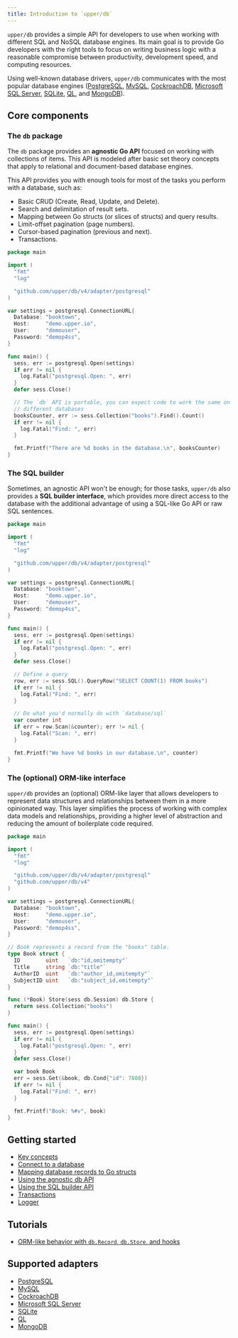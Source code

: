 ```yaml
---
title: Introduction to `upper/db`
---
```


`upper/db` provides a simple API for developers to use when working with
different SQL and NoSQL database engines. Its main goal is to provide Go
developers with the right tools to focus on writing business logic with a
reasonable compromise between productivity, development speed, and computing
resources.

Using well-known database drivers, `upper/db` communicates with the most
popular database engines ([PostgreSQL](../adapter/postgresql),
[MySQL](../adapter/mysql), [CockroachDB](../adapter/cockroachdb), [Microsoft
SQL Server](../adapter/mssql), [SQLite](../adapter/sqlite),
[QL](../adapter/ql), and [MongoDB](../adapter/mongo)).

## Core components

### The `db` package

The `db` package provides an **agnostic Go API** focused on working with
collections of items. This API is modeled after basic set theory concepts that
apply to relational and document-based database engines.

This API provides you with enough tools for most of the tasks you perform with
a database, such as:

* Basic CRUD (Create, Read, Update, and Delete).
* Search and delimitation of result sets.
* Mapping between Go structs (or slices of structs) and query results.
* Limit-offset pagination (page numbers).
* Cursor-based pagination (previous and next).
* Transactions.

```go:main.go
package main

import (
  "fmt"
  "log"

  "github.com/upper/db/v4/adapter/postgresql"
)

var settings = postgresql.ConnectionURL{
  Database: "booktown",
  Host:     "demo.upper.io",
  User:     "demouser",
  Password: "demop4ss",
}

func main() {
  sess, err := postgresql.Open(settings)
  if err != nil {
    log.Fatal("postgresql.Open: ", err)
  }
  defer sess.Close()

  // The `db` API is portable, you can expect code to work the same on
  // different databases
  booksCounter, err := sess.Collection("books").Find().Count()
  if err != nil {
    log.Fatal("Find: ", err)
  }

  fmt.Printf("There are %d books in the database.\n", booksCounter)
}
```

### The SQL builder

Sometimes, an agnostic API won't be enough; for those tasks, `upper/db` also
provides a **SQL builder interface**, which provides more direct access to the
database with the additional advantage of using a SQL-like Go API or raw SQL
sentences.

```go:main.go
package main

import (
  "fmt"
  "log"

  "github.com/upper/db/v4/adapter/postgresql"
)

var settings = postgresql.ConnectionURL{
  Database: "booktown",
  Host:     "demo.upper.io",
  User:     "demouser",
  Password: "demop4ss",
}

func main() {
  sess, err := postgresql.Open(settings)
  if err != nil {
    log.Fatal("postgresql.Open: ", err)
  }
  defer sess.Close()

  // Define a query
  row, err := sess.SQL().QueryRow("SELECT COUNT(1) FROM books")
  if err != nil {
    log.Fatal("Find: ", err)
  }

  // Do what you'd normally do with `database/sql`
  var counter int
  if err = row.Scan(&counter); err != nil {
    log.Fatal("Scan: ", err)
  }

  fmt.Printf("We have %d books in our database.\n", counter)
}
```

### The (optional) ORM-like interface

`upper/db` provides an (optional) ORM-like layer that allows developers to
represent data structures and relationships between them in a more opinionated
way. This layer simplifies the process of working with complex data models and
relationships, providing a higher level of abstraction and reducing the amount
of boilerplate code required.

```go:main.go
package main

import (
  "fmt"
  "log"

  "github.com/upper/db/v4/adapter/postgresql"
  "github.com/upper/db/v4"
)

var settings = postgresql.ConnectionURL{
  Database: "booktown",
  Host:     "demo.upper.io",
  User:     "demouser",
  Password: "demop4ss",
}

// Book represents a record from the "books" table.
type Book struct {
  ID        uint   `db:"id,omitempty"`
  Title     string `db:"title"`
  AuthorID  uint   `db:"author_id,omitempty"`
  SubjectID uint   `db:"subject_id,omitempty"`
}

func (*Book) Store(sess db.Session) db.Store {
  return sess.Collection("books")
}

func main() {
  sess, err := postgresql.Open(settings)
  if err != nil {
    log.Fatal("postgresql.Open: ", err)
  }
  defer sess.Close()

  var book Book
  err = sess.Get(&book, db.Cond{"id": 7808})
  if err != nil {
    log.Fatal("Find: ", err)
  }

  fmt.Printf("Book: %#v", book)
}
```

## Getting started

* [Key concepts](/v4/getting-started/key-concepts)
* [Connect to a database](/v4/getting-started/connect-to-a-database)
* [Mapping database records to Go structs](/v4/getting-started/struct-mapping)
* [Using the agnostic db API](/v4/getting-started/agnostic-db-api)
* [Using the SQL builder API](/v4/getting-started/sql-builder-api)
* [Transactions](/v4/getting-started/transactions)
* [Logger](/v4/getting-started/logger)

## Tutorials

* [ORM-like behavior with `db.Record`, `db.Store`, and
  hooks](/v4/tutorial/record-store-and-hooks)

## Supported adapters

* [PostgreSQL](/v4/adapter/postgresql)
* [MySQL](/v4/adapter/mysql)
* [CockroachDB](/v4/adapter/cockroachdb)
* [Microsoft SQL Server](/v4/adapter/mssql)
* [SQLite](/v4/adapter/sqlite)
* [QL](/v4/adapter/ql)
* [MongoDB](/v4/adapter/mongo)
